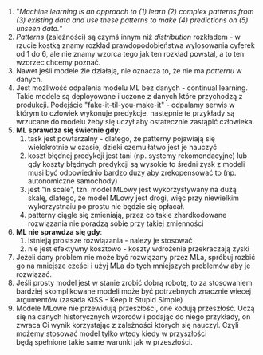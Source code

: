1. "*Machine learning is an approach to (1) learn (2) complex patterns from (3) existing
data and use these patterns to make (4) predictions on (5) unseen data.*"
2. *Patterns* (zależności) są czymś innym niż *distribution* rozkładem - w rzucie kostką znamy rozkład prawdopodobieństwa wylosowania cyferek od 1 do 6, ale nie znamy wzorca tego jak ten rozkład powstał, a to ten wzorzec chcemy poznać.
3. Nawet jeśli modele źle działają, nie oznacza to, że nie ma *patternu* w danych.
4. Jest możliwość odpalenia modelu ML bez danych - continual learning. Takie modele są deployowane i uczone z danych które przychodzą z produkcji. 
   Podejście "fake-it-til-you-make-it" - odpalamy serwis w którym to człowiek wykonuje predykcje, następnie te przykłady są wrzucane do modelu żeby się uczył aby ostatecznie zastąpić człowieka.
5. **ML sprawdza się świetnie gdy**:
	1. task jest powtarzalny - dlatego, że patterny pojawiają się wielokrotnie w czasie, dzieki czemu łatwo jest je nauczyć
	2. koszt błędnej predykcji jest tani (np. systemy rekomendacyjne) lub gdy koszty błędnych predykcji są wysokie to średni zysk z modeli musi być odpowiednio bardzo duży aby zrekopensować to (np. autonomiczne samochody)
	3. jest "in scale", tzn. model MLowy jest wykorzystywany na dużą skalę, dlatego, że model MLowy jest drogi, więc przy niewielkim wykorzystnaiu po prostu nie będzie się opłacał.
	4. patterny ciągle się zmieniają, przez co takie zhardkodowane rozwiązania nie poradzą sobie przy takiej zmienności
6. **ML nie sprawdza się gdy**:
	1. istnieją prostsze rozwiązania - nalezy je stosować
	2. nie jest efektywny kosztowo - koszty wdrożenia przekraczają zyski
7. Jeżeli dany problem nie może być rozwiązany przez MLa, spróbuj rozbić go na mniejsze cześci i użyj MLa do tych mniejszych problemów aby je rozwiązać.
8. Jeśli prosty model jest w stanie zrobić dobrą robotę, to za stosowaniem bardziej skomplikowane modeli może być potrzebnych znacznie wiecej argumentów (zasada KISS - Keep It Stupid Simple)
9. Modele MLowe nie przewidują przeszłości, one kodują przeszłość. Uczą się na danych historycznych wzorców i podając do niego przykłady, on zwraca Ci wynik korzystając z zależności których się nauczył. Czyli możemy stosować model tylko wtedy kiedy w przyszłości będą spełnione takie same warunki jak w przeszłości.